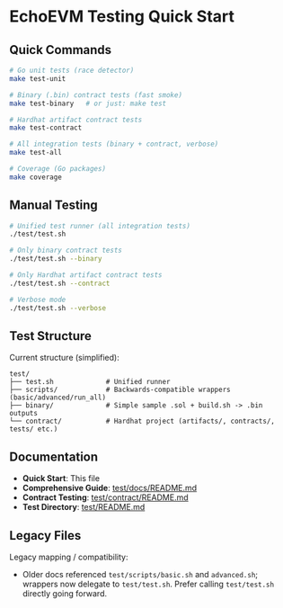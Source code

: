 # EchoEVM Testing Quick Start

## Quick Commands

```bash
# Go unit tests (race detector)
make test-unit

# Binary (.bin) contract tests (fast smoke)
make test-binary   # or just: make test

# Hardhat artifact contract tests
make test-contract

# All integration tests (binary + contract, verbose)
make test-all

# Coverage (Go packages)
make coverage
```

## Manual Testing

```bash
# Unified test runner (all integration tests)
./test/test.sh

# Only binary contract tests
./test/test.sh --binary

# Only Hardhat artifact contract tests
./test/test.sh --contract

# Verbose mode
./test/test.sh --verbose
```

## Test Structure

Current structure (simplified):

```
test/
├── test.sh             # Unified runner
├── scripts/            # Backwards-compatible wrappers (basic/advanced/run_all)
├── binary/             # Simple sample .sol + build.sh -> .bin outputs
└── contract/           # Hardhat project (artifacts/, contracts/, tests/ etc.)
```

## Documentation

- **Quick Start**: This file
- **Comprehensive Guide**: [test/docs/README.md](../test/docs/README.md)
- **Contract Testing**: [test/contract/README.md](../test/contract/README.md)
- **Test Directory**: [test/README.md](../test/README.md)

## Legacy Files

Legacy mapping / compatibility:
- Older docs referenced `test/scripts/basic.sh` and `advanced.sh`; wrappers now delegate to `test/test.sh`.
	Prefer calling `test/test.sh` directly going forward.
